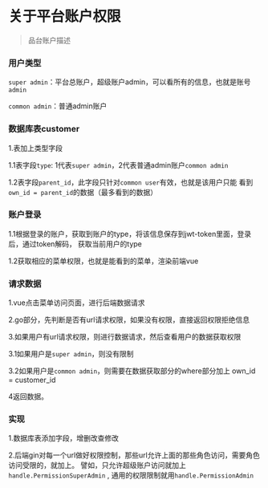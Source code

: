 关于平台账户权限
==========

> 品台账户描述


### 用户类型

`super admin`：平台总账户，超级账户admin，可以看所有的信息，也就是账号 `admin`

`common admin`：普通admin账户

### 数据库表customer

1.表加上类型字段

1.1表字段`type`: 1代表`super admin`，2代表普通admin账户`common admin`

1.2表字段`parent_id`，此字段只针对`common user`有效，也就是该用户只能
看到`own_id = parent_id`的数据（最多看到的数据）

### 账户登录

1.1根据登录的账户，获取到账户的type，将该信息保存到jwt-token里面，登录后，通过token解码，
获取当前用户的type

1.2获取相应的菜单权限，也就是能看到的菜单，渲染前端vue

### 请求数据

1.vue点击菜单访问页面，进行后端数据请求

2.go部分，先判断是否有url请求权限，如果没有权限，直接返回权限拒绝信息

3.如果用户有url请求权限，则进行数据请求，然后查看用户的数据获取权限

3.1如果用户是`super admin`，则没有限制

3.2如果用户是`common admin`，则需要在数据获取部分的where部分加上 own_id = customer_id 

4返回数据。

### 实现

1.数据库表添加字段，增删改查修改

2.后端gin对每一个url做好权限控制，那些url允许上面的那些角色访问，需要角色访问受限的，就加上。
譬如，只允许超级账户访问就加上`handle.PermissionSuperAdmin`
, 通用的权限限制就用`handle.PermissionAdmin`




























